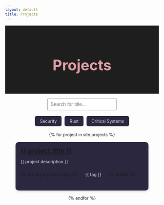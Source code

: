 ```yaml
---
layout: default
title: Projects
---
```


<div class="projects-header">
  <h1>Projects</h1>
</div>

<div class="filters">
  <input type="text" id="searchBar" placeholder="Search for title...">
  <div class="tags">
    <span class="tag" onclick="filterProjects('Security')">Security</span>
    <span class="tag" onclick="filterProjects('Rust')">Rust</span>
    <span class="tag" onclick="filterProjects('Critical Systems')">Critical Systems</span>
  </div>
</div>

<div class="projects-list">
  {% for project in site.projects %}
  <div class="project-item" data-tags="{{ project.tags | join: ' ' }}">
    <h2><a href="{{ project.url }}">{{ project.title }}</a></h2>
    <p>{{ project.description }}</p>
    <div class="tags">
      {% for tag in project.tags %}
      <span class="tag">{{ tag }}</span>
      {% endfor %}
    </div>
  </div>
  {% endfor %}
</div>

<script>
  function filterProjects(tag) {
    const projects = document.querySelectorAll('.project-item');
    projects.forEach(project => {
      if (project.getAttribute('data-tags').includes(tag)) {
        project.style.display = 'block';
      } else {
        project.style.display = 'none';
      }
    });
  }

  document.getElementById('searchBar').addEventListener('input', function() {
    const query = this.value.toLowerCase();
    const projects = document.querySelectorAll('.project-item');
    projects.forEach(project => {
      const title = project.querySelector('h2').textContent.toLowerCase();
      if (title.includes(query)) {
        project.style.display = 'block';
      } else {
        project.style.display = 'none';
      }
    });
  });
</script>

<style>
  .projects-header {
    text-align: center;
    padding: 2rem 0;
    background: #1e1e1e;
  }
  .projects-header h1 {
    font-size: 3rem;
    color: #E2A0A8; /* Muted Rose */
  }
  .filters {
    text-align: center;
    margin: 1rem 0;
  }
  #searchBar {
    padding: 0.5rem;
    font-size: 1rem;
  }
  .tags {
    margin: 1rem 0;
  }
  .tag {
    display: inline-block;
    padding: 0.5rem 1rem;
    background: #2A273F;
    color: #E0DEF4;
    border-radius: 5px;
    margin: 0.2rem;
    cursor: pointer;
  }
  .tag:hover {
    background: #3C3B58;
  }
  .projects-list {
    display: flex;
    flex-direction: column;
    align-items: center;
  }
  .project-item {
    width: 80%;
    background: #2A273F;
    padding: 1rem;
    margin: 1rem 0;
    border-radius: 10px;
    box-shadow: 0 4px 8px rgba(0, 0, 0, 0.1);
  }
  .project-item h2 {
    margin: 0;
    color: #E2A0A8;
  }
  .project-item p {
    color: #E0DEF4;
  }
  .project-item .tags {
    margin-top: 0.5rem;

</style>

